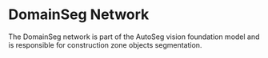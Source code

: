 # DomainSeg Network

The DomainSeg network is part of the AutoSeg vision foundation model and is responsible for construction zone objects segmentation.